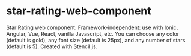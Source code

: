 # star-rating-web-component
Star Rating web component. Framework-independent: use with Ionic, Angular, Vue, React, vanilla Javascript, etc. You can choose any color (default is gold), any font size (default is 25px), and any number of stars (default is 5).  Created with Stencil.js.

